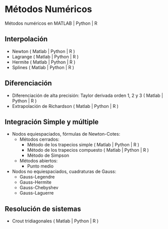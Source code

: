 # Métodos Numéricos

Métodos numéricos en MATLAB | Python | R

## Interpolación

  - Newton ( Matlab | Python | R )
  - Lagrange ( Matlab | Python | R )
  - Hermite ( Matlab | Python | R )
  - Splines ( Matlab | Python | R )

## Diferenciación
  
  - Diferenciación de alta precisión: Taylor derivada orden 1, 2 y 3 ( Matlab | Python | R )
  - Extrapolación de Richardson ( Matlab | Python | R )

## Integración Simple y múltiple

  - Nodos equiespaciados, fórmulas de Newton-Cotes:
    - Métodos cerrados:
      - Método de los trapecios simple    ( Matlab | Python | R )
      - Método de los trapecios compuesto ( Matlab | Python | R )
      - Método de Simpson
    - Métodos abiertos:
      - Punto medio
  - Nodos no equiespaciados, cuadraturas de Gauss:
      - Gauss-Legendre
      - Gauss-Hermite
      - Gauss-Chebyshev
      - Gauss-Laguerre

## Resolución de sistemas

  - Crout tridiagonales ( Matlab | Python | R )
